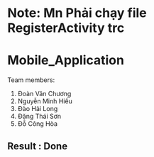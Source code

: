 # Note: Mn Phải chạy file RegisterActivity trc

# Mobile_Application
Team members:
1. Đoàn Văn Chương         
2. Nguyễn Minh Hiếu
3. Đào Hải Long                    
4. Đặng Thái Sơn
5. Đỗ Công Hòa

## Result : Done
